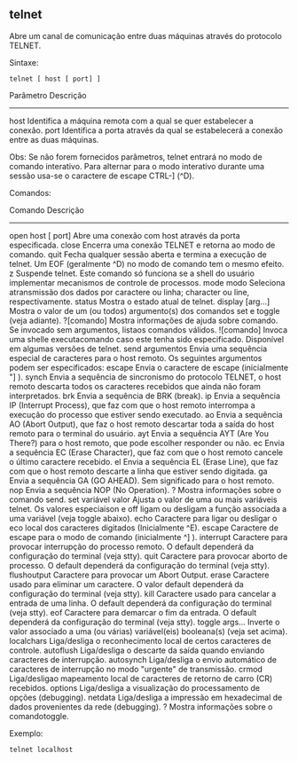 ## telnet

Abre um canal de comunicação entre duas máquinas através do protocolo
TELNET.

Sintaxe: 

	telnet [ host [ port] ]

Parâmetro Descrição
--------- ---------
host      Identifica a máquina remota com a qual se quer
          estabelecer a conexão.
port      Identifica a porta através da qual se estabelecerá
          a conexão entre as duas máquinas.

Obs: Se não forem fornecidos parâmetros, telnet entrará no modo
de comando interativo. Para alternar para o modo interativo
durante uma sessão usa-se o caractere de escape CTRL-]
(^D).

Comandos:

Comando            Descrição
-------            ---------
open host [ port]  Abre uma conexão com host através da porta
                   especificada.
close              Encerra uma conexão TELNET e retorna ao
                   modo de comando.
quit               Fecha qualquer sessão aberta e termina a
                   execução de telnet. Um EOF (geralmente ^D)
                   no modo de comando tem o mesmo efeito.
z                  Suspende telnet. Este comando só funciona se
                   a shell do usuário implementar mecanismos de
                   controle de processos.
mode modo          Seleciona atransmissão dos dados por caractere
                   ou linha; character ou line, respectivamente.
status             Mostra o estado atual de telnet.
display [arg...]   Mostra o valor de um (ou todos) argumento(s)
                   dos comandos set e toggle (veja adiante).
?[comando]         Mostra informações de ajuda sobre comando.
                   Se invocado sem argumentos, listaos comandos
                   válidos.
![comando]         Invoca uma shelle executacomando caso este
                   tenha sido especificado. Disponível em algumas
                   versões de telnet.
send argumentos    Envia uma sequência especial de caracteres
                   para o host remoto. Os seguintes argumentos
                   podem ser especificados:
escape             Envia o caractere de escape (inicialmente "] ).
synch              Envia a sequência de sincronismo do protocolo
                   TELNET, o host remoto descarta todos os
                   caracteres recebidos que ainda não foram
                   interpretados.
brk                Envia a sequência de BRK (break).
ip                 Envia a sequência IP (Interrupt Process), que
                   faz com que o host remoto interrompa a
                   execução do processo que estiver sendo
                   executado.
ao                 Envia a sequência AO (Abort Output), que faz
                   o host remoto descartar toda a saída do host
                   remoto para o terminal do usuário.
ayt                Envia a sequência AYT (Are You There?) para
                   o host remoto, que pode escolher responder
                   ou não.
ec                 Envia a sequência EC (Erase Character), que
                   faz com que o host remoto cancele o último
                   caractere recebido.
el                 Envia a sequência EL (Erase Line), que faz
                   com que o host remoto descarte a linha que
                   estiver sendo digitada.
ga                 Envia a sequência GA (GO AHEAD). Sem
                   significado para o host remoto.
nop                Envia a sequência NOP (No Operation).
?                  Mostra informações sobre o comando send.
set variável valor Ajusta o valor de uma ou mais variáveis telnet.
                   Os valores especiaison e off ligam ou desligam
                   a função associada a uma variável (veja toggle
                   abaixo).
echo               Caractere para ligar ou desligar o eco local
                   dos caracteres digitados (Inicialmente ^E).
escape             Caractere de escape para o modo de comando
                   (inicialmente ^] ).
interrupt          Caractere para provocar interrupção do
                   processo remoto. O default dependerá da
                   configuração do terminal (veja stty).
quit               Caractere para provocar aborto de processo.
                   O default dependerá da configuração do
                   terminal (veja stty).
flushoutput        Caractere para provocar um Abort Output.
erase              Caractere usado para eliminar um caractere.
                   O valor default dependerá da configuração do
                   terminal (veja stty).
kill               Caractere usado para cancelar a entrada de
                   uma linha. O default dependerá da
                   configuração do terminal (veja stty).
eof                Caractere para demarcar o fim da entrada. O
                   default dependerá da configuração do terminal
                   (veja stty).
toggle args...     Inverte o valor associado a uma (ou várias)
                   variável(eis) booleana(s) (veja set acima).
localchars         Liga/desliga o reconhecimento local de certos
                   caracteres de controle.
autoflush          Liga/desliga o descarte da saída quando
                   enviando caracteres de interrupção.
autosynch          Liga/desliga o envio automático de caracteres
                   de interrupção no modo "urgente" de
                   transmissão.
crmod              Liga/desligao mapeamento local de caracteres
                   de retorno de carro (CR) recebidos.
options            Liga/desliga a visualização do processamento
                   de opções (debugging).
netdata            Liga/desliga a impressão em hexadecimal de
                   dados provenientes da rede (debugging).
?                  Mostra informações sobre o comandotoggle.

Exemplo:

	telnet localhost

